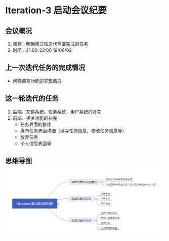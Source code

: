 # Iteration-3 启动会议纪要

## 会议概况

1. 目标：明确第三轮迭代需要完成的任务
2. 时间：21:00-22:00 19/06/02

## 上一次迭代任务的完成情况

- 问卷调查功能的实现情况

## 这一轮迭代的任务

1. 后端，交易系统，任务系统，用户系统的补完
2. 前端，相关功能的补完
   - 任务界面的排序
   - 发布任务界面详细（填写任务信息，修改任务信息等）
   - 放弃任务
   - 个人信息界面等

## 思维导图
![第三次迭代](https://github.com/sysu-abi/image/blob/master/%E7%AC%AC%E4%B8%89%E6%AC%A1%E8%BF%AD%E4%BB%A3.png)
